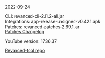 2022-09-24
  
CLI: revanced-cli-2.11.2-all.jar  
Integrations: app-release-unsigned-v0.42.1.apk  
Patches: revanced-patches-2.69.1.jar  
[Patches Changelog](https://github.com/revanced/revanced-patches/releases/tag/v2.69.1)  

YouTube version: 17.36.37

[Revanced-tool repo](https://github.com/Kingsmanvn-Official/Revanced-tool)
